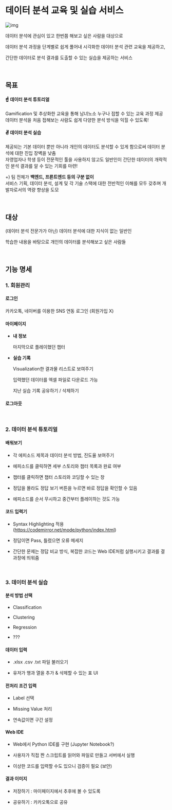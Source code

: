 # **데이터 분석 교육 및 실습 서비스**

![img](logo_white.jpg)

데이터 분석에 관심이 있고 한번쯤 해보고 싶은 사람을 대상으로

데이터 분석 과정을 단계별로 쉽게 풀어내 시각화한 데이터 분석 관련 교육을 제공하고,

간단한 데이터로 분석 결과를 도출할 수 있는 실습을 제공하는 서비스

<br>

## **목표**

#### ☝ 데이터 분석 튜토리얼

Gamification 및 추상화한 교육을 통해 남녀노소 누구나 접할 수 있는 교육 과정 제공<br>
데이터 분석을 처음 접해보는 사람도 쉽게 다양한 분석 방식을 익힐 수 있도록!

#### ✌ 데이터 분석 실습

제공되는 기본 데이터 뿐만 아니라 개인의 데이터도 분석할 수 있게 함으로써 데이터 분석에 대한 진입 장벽을 낮춤<br>
자영업자나 학생 등이 전문적인 툴을 사용하지 않고도 일반인이 간단한 데이터의 개략적인 분석 결과를 알 수 있는 기회를 마련!

+) 팀 전체가 **백엔드, 프론트엔드 등의 구분 없이**<br>
서비스 기획, 데이터 분석, 설계 및 각 기술 스택에 대한 전반적인 이해를 모두 갖추며 개발자로서의 역량 향상을 도모

<br>

## **대상**

(데이터 분석 전문가가 아닌) 데이터 분석에 대한 지식이 없는 일반인

학습한 내용을 바탕으로 개인의 데이터를 분석해보고 싶은 사람들

<br>

## **기능 명세**

### 1. 회원관리

#### **로그인**

카카오톡, 네이버를 이용한 SNS 연동 로그인 (회원가입 X)

#### **마이페이지**

- **내 정보**

  마지막으로 플레이했던 챕터

- **실습 기록**

  Visualization한 결과물 리스트로 보여주기

  입력했던 데이터를 엑셀 파일로 다운로드 가능

  지난 실습 기록 공유하기 / 삭제하기

#### 로그아웃

<br>

### 2. 데이터 분석 튜토리얼

#### 배워보기

- 각 에피소드 제목과 데이터 분석 방법, 진도율 보여주기

- 에피소드를 클릭하면 세부 스토리와 챕터 목록과 완료 여부

- 챕터를 클릭하면 챕터 스토리와 코딩할 수 있는 창

- 정답을 몰라도 정답 보기 버튼을 누르면 바로 정답을 확인할 수 있음

- 에피소드를 순서 무시하고 중간부터 플레이하는 것도 가능

#### 코드 입력기

- Syntax Highlighting 적용 (https://codemirror.net/mode/python/index.html)

- 정답이면 Pass, 틀렸으면 오류 메세지

- 간단한 문제는 정답 비교 방식, 복잡한 코드는 Web IDE처럼 실행시키고 결과를 결과창에 띄워줌

<br>

### 3. 데이터 분석 실습

#### 분석 방법 선택

- Classification

- Clustering

- Regression

- ???

#### 데이터 입력

- .xlsx .csv .txt 파일 불러오기

- 유저가 행과 열을 추가 & 삭제할 수 있는 표 UI

#### 전처리 조건 입력

- Label 선택

- Missing Value 처리

- 연속값이면 구간 설정

#### Web IDE

- Web에서 Python IDE를 구현 (Jupyter Notebook?)

- 사용자가 직접 짠 스크립트를 읽어와 파일로 만들고 서버에서 실행

- 이상한 코드를 입력할 수도 있으니 검증이 필요 (보안)

#### 결과 이미지

- 저장하기 : 마이페이지에서 추후에 볼 수 있도록

- 공유하기 : 카카오톡으로 공유
